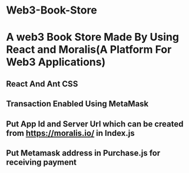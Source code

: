 # Web3-Book-Store

# A web3 Book Store Made By Using React and Moralis(A Platform For Web3 Applications)

## React And Ant CSS

## Transaction Enabled Using MetaMask


## Put App Id and Server Url which can be created from https://moralis.io/  in Index.js

## Put Metamask address in Purchase.js for receiving payment
